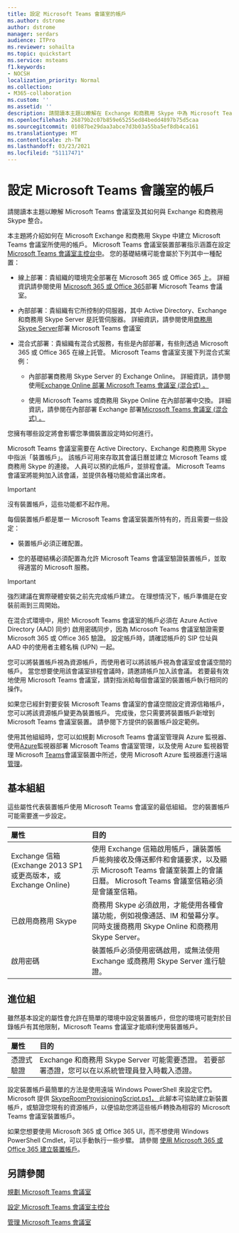 ```yaml
---
title: 設定 Microsoft Teams 會議室的帳戶
ms.author: dstrome
author: dstrome
manager: serdars
audience: ITPro
ms.reviewer: sohailta
ms.topic: quickstart
ms.service: msteams
f1.keywords:
- NOCSH
localization_priority: Normal
ms.collection:
- M365-collaboration
ms.custom: ''
ms.assetid: ''
description: 請閱讀本主題以瞭解在 Exchange 和商務用 Skype 中為 Microsoft Teams 會議室進行帳戶的組組。
ms.openlocfilehash: 26879b2c07b859e65255ed84bedd4897b75d5caa
ms.sourcegitcommit: 01087be29daa3abce7d3b03a55ba5ef8db4ca161
ms.translationtype: MT
ms.contentlocale: zh-TW
ms.lasthandoff: 03/23/2021
ms.locfileid: "51117471"
---
```

# <a name="configure-accounts-for-microsoft-teams-rooms"></a>設定 Microsoft Teams 會議室的帳戶
 
請閱讀本主題以瞭解 Microsoft Teams 會議室及其如何與 Exchange 和商務用 Skype 整合。
  
本主題將介紹如何在 Microsoft Exchange 和商務用 Skype 中建立 Microsoft Teams 會議室所使用的帳戶。 Microsoft Teams 會議室裝置部署指示涵蓋在設定 [Microsoft Teams 會議室主控台中](console.md)。 您的基礎結構可能會屬於下列其中一種配置：
  
- 線上部署：貴組織的環境完全部署在 Microsoft 365 或 Office 365 上。 詳細資訊請參閱使用 [Microsoft 365 或 Office 365](with-office-365.md)部署 Microsoft Teams 會議室。
    
- 內部部署：貴組織有它所控制的伺服器，其中 Active Directory、Exchange 和商務用 Skype Server 是託管伺服器。 詳細資訊，請參閱使用[商務用 Skype Server](with-skype-for-business-server-2015.md)部署 Microsoft Teams 會議室
    
- 混合式部署：貴組織有混合式服務，有些是內部部署，有些則透過 Microsoft 365 或 Office 365 在線上託管。 Microsoft Teams 會議室支援下列混合式案例：
    
  - 內部部署商務用 Skype Server 的 Exchange Online。 詳細資訊，請參閱使用[Exchange Online 部署 Microsoft Teams 會議室 (混合式) 。](with-exchange-online.md)
    
  - 使用 Microsoft Teams 或商務用 Skype Online 在內部部署中交換。 詳細資訊，請參閱在內部部署 Exchange 部署[Microsoft Teams 會議室 (混合式) 。](with-exchange-on-premises.md)
    
您擁有哪些設定將會影響您準備裝置設定時如何進行。
  
Microsoft Teams 會議室需要在 Active Directory、Exchange 和商務用 Skype 中指派「裝置帳戶」。 該帳戶可用來存取其會議日曆並建立 Microsoft Teams 或商務用 Skype 的連接。 人員可以預約此帳戶，並排程會議。 Microsoft Teams 會議室將能夠加入該會議，並提供各種功能給會議出席者。
  
> [!IMPORTANT]
> 沒有裝置帳戶，這些功能都不起作用。 
  
每個裝置帳戶都是單一 Microsoft Teams 會議室裝置所特有的，而且需要一些設定：
  
- 裝置帳戶必須正確配置。
    
- 您的基礎結構必須配置為允許 Microsoft Teams 會議室驗證裝置帳戶，並取得適當的 Microsoft 服務。
    
> [!IMPORTANT]
> 強烈建議在實際硬體安裝之前先完成帳戶建立。 在理想情況下，帳戶準備是在安裝前兩到三周開始。 

在混合式環境中，用於 Microsoft Teams 會議室的帳戶必須在 Azure Active Directory (AAD) 同步) 啟用密碼同步，因為 Microsoft Teams 會議室驗證需要 Microsoft 365 或 Office 365 驗證。 設定帳戶時，請確認帳戶的 SIP 位址與 AAD 中的使用者主體名稱 (UPN) 一起。 
  
您可以將裝置帳戶視為資源帳戶，而使用者可以將該帳戶視為會議室或會議空間的帳戶。 當您想要使用該會議室排程會議時，請邀請帳戶加入該會議。 若要最有效地使用 Microsoft Teams 會議室，請對指派給每個會議室的裝置帳戶執行相同的操作。
  
如果您已經針對要安裝 Microsoft Teams 會議室的會議空間設定資源信箱帳戶，您可以將該資源帳戶變更為裝置帳戶。 完成後，您只需要將裝置帳戶新增到 Microsoft Teams 會議室裝置。 請參閱下方提供的裝置帳戶設定範例。
  
使用其他組組時，您可以如規劃 Microsoft Teams 會議室管理與 Azure 監視器、使用[Azure](azure-monitor-deploy.md)監視器部署 Microsoft Teams 會議室管理，以及使用 Azure 監視器管理 Microsoft [Teams](azure-monitor-plan.md)會議室裝置中所述，使用 Microsoft Azure 監視器進行遠端[管理](azure-monitor-manage.md)。 
  
## <a name="basic-configuration"></a>基本組組

這些屬性代表裝置帳戶使用 Microsoft Teams 會議室的最低組組。 您的裝置帳戶可能需要進一步設定。
  
|**屬性**|**目的**|
|:-----|:-----|
|Exchange 信箱 (Exchange 2013 SP1 或更高版本，或 Exchange Online)   <br/> |使用 Exchange 信箱啟用帳戶，讓裝置帳戶能夠接收及傳送郵件和會議要求，以及顯示 Microsoft Teams 會議室裝置上的會議日曆。 Microsoft Teams 會議室信箱必須是會議室信箱。  <br/> |
|已啟用商務用 Skype  <br/> |商務用 Skype 必須啟用，才能使用各種會議功能，例如視像通話、IM 和螢幕分享。 同時支援商務用 Skype Online 和商務用 Skype Server。  <br/> |
|啟用密碼  <br/> |裝置帳戶必須使用密碼啟用，或無法使用 Exchange 或商務用 Skype Server 進行驗證。  <br/> |
   
## <a name="advanced-configuration"></a>進位組

雖然基本設定的屬性會允許在簡單的環境中設定裝置帳戶，但您的環境可能對於目錄帳戶有其他限制，Microsoft Teams 會議室才能順利使用裝置帳戶。
  
|**屬性**|**目的**|
|:-----|:-----|
|憑證式驗證  <br/> |Exchange 和商務用 Skype Server 可能需要憑證。 若要部署憑證，您可以在以系統管理員登入時載入憑證。  <br/> |
   
設定裝置帳戶最簡單的方法是使用遠端 Windows PowerShell 來設定它們。 Microsoft 提供 [SkypeRoomProvisioningScript.ps1， ](https://go.microsoft.com/fwlink/?linkid=870105)此腳本可協助建立新裝置帳戶，或驗證您現有的資源帳戶，以便協助您將這些帳戶轉換為相容的 Microsoft Teams 會議室裝置帳戶。
  
如果您想要使用 Microsoft 365 或 Office 365 UI，而不想使用 Windows PowerShell Cmdlet，可以手動執行一些步驟。 請參閱 [使用 Microsoft 365 或 Office 365 建立裝置帳戶](/surface-hub/create-a-device-account-using-office-365)。
  
## <a name="see-also"></a>另請參閱

[規劃 Microsoft Teams 會議室](rooms-plan.md)
  
[設定 Microsoft Teams 會議室主控台](console.md)
  
[管理 Microsoft Teams 會議室](rooms-manage.md)